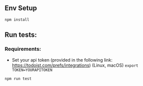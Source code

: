 

## Env Setup
`npm install `


## Run tests:

###  Requirements:
- Set your api token (provided in the following link: https://todoist.com/prefs/integrations)
(Linux, macOS) `export TOKEN=YOURAPITOKEN`

`npm run test`
